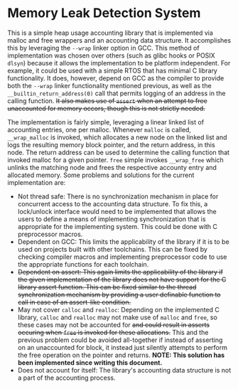 # Memory Leak Detection System

This is a simple heap usage accounting library that is implemented via malloc
and free wrappers and an accounting data structure. It accomplishes this by
leveraging the `--wrap` linker option in GCC. This method of implementation
was chosen over others (such as glibc hooks or POSIX `dlsyn`) because it allows
the implementation to be platform independent. For example, it could be used
with a simple RTOS that has minimal C library functionality. It does, however,
depend on GCC as the compiler to provide both the `--wrap` linker functionality
mentioned previous, as well as the `__builtin_return_address(0)` call that
permits logging of an address in the calling function. ~~It also makes use of
`assert` when an attempt to free unaccounted for memory occors, though this is
not strictly needed.~~

The implementation is fairly simple, leveraging a linear linked list of
accounting entries, one per malloc. Whenever `malloc` is called, `__wrap_malloc`
is invoked, which allocates a new node on the linked list and logs the resulting
memory block pointer, and the return address, in this node. The return address
can be used to determine the calling function that invoked malloc for a given
pointer. `free` simple invokes `__wrap_free` which unlinks the matching node
and frees the respective accounty entry and allocated memory. Some problems
and solutions for the current implementation are:

- Not thread safe: There is no synchronization mechanism in place for concurrent
  access to the accounting data structure. To fix this, a lock/unlock interface
  would need to be implemented that allows the users to define a means of
  implementing synchronization that is appropriate for the implementing system.
  This could be done with C preprocessor macros.
- Dependent on GCC: This limits the applicability of the library if it is to be
  used on projects built with other toolchains. This can be fixed by checking
  compiler macros and implementing preprocessor code to use the  appropriate
  functions for each toolchain.
- ~~Dependent on assert: This again limits the applicability of the library
  if the given implementation of the library does not have support for the C
  library assert function. This can be fixed similar to the thread synchronization
  mechanism by providing a user definable function to call in case of an
  assert-like condition.~~
- May not cover `calloc` and `realloc`: Depending on the implemented C library,
  `calloc` and `realloc` may not make use of `malloc` and `free`, so these cases
  may not be accounted for ~~and could result in asserts occuring when `free` is
  invoked for these allocations.~~ This and the previous problem could be avoided
  all-together if instead of asserting on an unaccounted for block, it instead
  just silently attempts to perform the free operation on the pointer and returns.
  __NOTE: This solution has been implemented since writing this document.__
- Does not account for itself: The library's accounting data structure is not a
  part of the accounting process.
